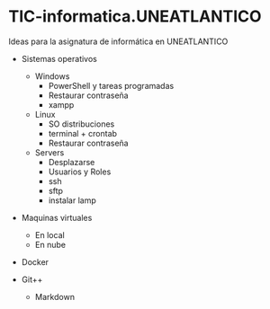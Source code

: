 # TIC-informatica.UNEATLANTICO
Ideas para la asignatura de informática en UNEATLANTICO

- Sistemas operativos
  - Windows  
    + PowerShell y tareas programadas
    + Restaurar contraseña
    + xampp 
  - Linux
    + SO distribuciones
    + terminal + crontab
    + Restaurar contraseña
  - Servers
    + Desplazarse   
    + Usuarios y Roles
    + ssh
    + sftp
    + instalar lamp
- Maquinas virtuales
  - En local
  - En nube
- Docker
 
- Git++
  - Markdown
